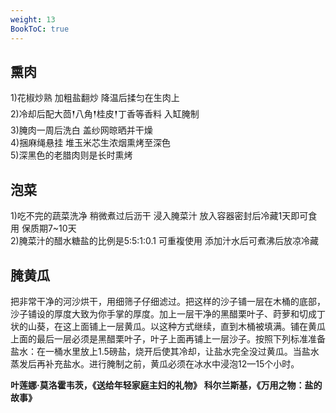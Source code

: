 ```yaml
---
weight: 13
BookToC: true
---
```

## 熏肉

1)花椒炒熟 加粗盐翻炒 降温后揉匀在生肉上  
2)冷却后配大茴𒑰八角𒑰桂皮𒑰丁香等香料 入缸腌制  
3)腌肉一周后洗白 盖纱网晾晒并干燥  
4)捆麻绳悬挂 堆玉米芯生浓烟熏烤至深色  
5)深黑色的老腊肉则是长时熏烤

## 泡菜

1)吃不完的蔬菜洗净 稍微煮过后沥干 浸入腌菜汁 放入容器密封后冷藏1天即可食用 保质期7~10天  
2)腌菜汁的醋水糖盐的比例是5:5:1:0.1 可重複使用 添加汁水后可煮沸后放凉冷藏

## 腌黄瓜

把非常干净的河沙烘干，用细筛子仔细滤过。把这样的沙子铺一层在木桶的底部，沙子铺设的厚度大致为你手掌的厚度。加上一层干净的黑醋栗叶子、莳萝和切成丁状的山葵，在这上面铺上一层黄瓜。以这种方式继续，直到木桶被填满。铺在黄瓜上面的最后一层必须是黑醋栗叶子，叶子上面再铺上一层沙子。按照下列标准准备盐水：在一桶水里放上1.5磅盐，烧开后使其冷却，让盐水完全没过黄瓜。当盐水蒸发后再补充盐水。进行腌制之前，黄瓜必须在冰水中浸泡12—15个小时。

**叶莲娜·莫洛霍韦茨，《送给年轻家庭主妇的礼物》**
**科尔兰斯基，《万用之物：盐的故事》**